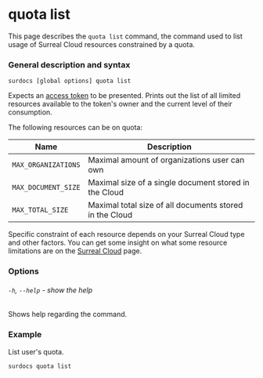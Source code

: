 # quota list

This page describes the `quota list` command, the command used to list usage of Surreal Cloud resources constrained by a quota.

### General description and syntax

`surdocs [global options] quota list`

Expects an [access token](docs/cli/global-options#access-tokens "Access tokens") to be presented.  Prints out the list of all limited resources available to the token's owner and the current level of their consumption. 

The following resources can be on quota:

| Name | Description                                             |
|------|---------------------------------------------------------|
| `MAX_ORGANIZATIONS`  | Maximal amount of organizations user can own            |
| `MAX_DOCUMENT_SIZE`  | Maximal size of a single document stored in the Cloud   |
| `MAX_TOTAL_SIZE`   | Maximal total size of all documents stored in the Cloud |

Specific constraint of each resource depends on your Surreal Cloud type and other factors. You can get some insight on what some resource limitations are on the [Surreal Cloud](docs/surreal-cloud#three-versions-of-surreal-cloud "Different types of Surreal Cloud") page.

### Options

###### `-h`, `--help` - show the help

Shows help regarding the command.

### Example

List user's quota.

```
surdocs quota list
```
